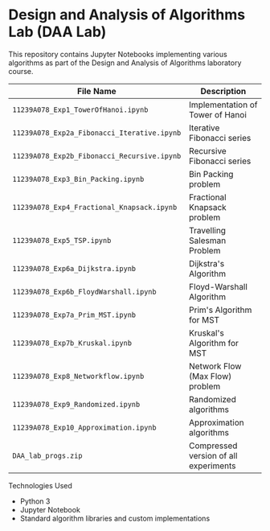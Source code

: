 # Design and Analysis of Algorithms Lab (DAA Lab)

This repository contains Jupyter Notebooks implementing various algorithms as part of the Design and Analysis of Algorithms laboratory course.

| File Name                                   | Description                              |
|--------------------------------------------|------------------------------------------|
| `11239A078_Exp1_TowerOfHanoi.ipynb`        | Implementation of Tower of Hanoi         |
| `11239A078_Exp2a_Fibonacci_Iterative.ipynb`| Iterative Fibonacci series               |
| `11239A078_Exp2b_Fibonacci_Recursive.ipynb`| Recursive Fibonacci series               |
| `11239A078_Exp3_Bin_Packing.ipynb`         | Bin Packing problem                      |
| `11239A078_Exp4_Fractional_Knapsack.ipynb` | Fractional Knapsack problem              |
| `11239A078_Exp5_TSP.ipynb`                 | Travelling Salesman Problem              |
| `11239A078_Exp6a_Dijkstra.ipynb`           | Dijkstra's Algorithm                     |
| `11239A078_Exp6b_FloydWarshall.ipynb`      | Floyd-Warshall Algorithm                 |
| `11239A078_Exp7a_Prim_MST.ipynb`           | Prim's Algorithm for MST                 |
| `11239A078_Exp7b_Kruskal.ipynb`            | Kruskal's Algorithm for MST              |
| `11239A078_Exp8_Networkflow.ipynb`         | Network Flow (Max Flow) problem          |
| `11239A078_Exp9_Randomized.ipynb`          | Randomized algorithms                    |
| `11239A078_Exp10_Approximation.ipynb`      | Approximation algorithms                 |
| `DAA_lab_progs.zip`                        | Compressed version of all experiments    |

Technologies Used

- Python 3
- Jupyter Notebook
- Standard algorithm libraries and custom implementations

